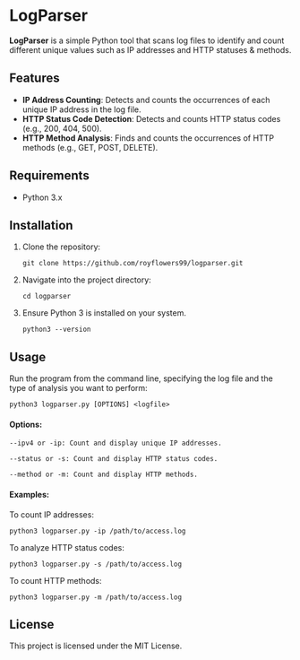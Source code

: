 # LogParser

**LogParser** is a simple Python tool that scans log files to identify and count different unique values such as IP addresses and HTTP statuses & methods.

## Features
- **IP Address Counting**: Detects and counts the occurrences of each unique IP address in the log file.
- **HTTP Status Code Detection**: Detects and counts HTTP status codes (e.g., 200, 404, 500).
- **HTTP Method Analysis**: Finds and counts the occurrences of HTTP methods (e.g., GET, POST, DELETE).

## Requirements
- Python 3.x

## Installation
1. Clone the repository:

   ```git clone https://github.com/royflowers99/logparser.git```

2. Navigate into the project directory:

    ```cd logparser```

2. Ensure Python 3 is installed on your system.

    ```python3 --version```

## Usage

Run the program from the command line, specifying the log file and the type of analysis you want to perform:

```python3 logparser.py [OPTIONS] <logfile>```

#### Options:

    --ipv4 or -ip: Count and display unique IP addresses.

    --status or -s: Count and display HTTP status codes.

    --method or -m: Count and display HTTP methods.

#### Examples:

To count IP addresses:

`python3 logparser.py -ip /path/to/access.log`

To analyze HTTP status codes:

`python3 logparser.py -s /path/to/access.log`

To count HTTP methods:

`python3 logparser.py -m /path/to/access.log`

## License

This project is licensed under the MIT License.
